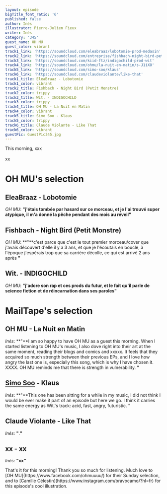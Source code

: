 ```yaml
---
layout: episode
bigTitle_font_ratio: '6'
published: false
author: Inès
illustrator: Pierre-Julien Fieux
writer: Inès
category: '345'
guest_name: OH MU
guest_color: vibrant
track1_link: 'https://soundcloud.com/eleabraaz/lobotomie-prod-medasin'
track2_link: 'https://soundcloud.com/entreprise/fishbach-night-bird-petit-monstre-1'
track3_link: 'https://soundcloud.com/kiid-ftz/indigochild-prod-wit'
track4_link: 'https://soundcloud.com/ohmu/la-nuit-en-matin/s-J1iXO'
track5_link: 'https://soundcloud.com/simo-soo/klaus'
track6_link: 'https://soundcloud.com/claudeviolante/like-that'
track1_title: EleaBraaz - Lobotomie
track1_color: vibrant
track2_title: Fishbach - Night Bird (Petit Monstre)
track2_color: trippy
track3_title: Wit. - INDIGOCHILD
track3_color: trippy
track4_title: OH MU - La Nuit en Matin
track4_color: vibrant
track5_title: Simo Soo - Klaus
track5_color: trippy
track6_title: Claude Violante - Like That
track6_color: vibrant
guestPic: GuestPic345.jpg
---
```

<p id="introduction">This morning, xxx
<br><br>
xx  
</p>

 
# OH MU's selection

## EleaBraaz - Lobotomie
_OH MU_: **"**j'étais tombée par hasard sur ce morceau, et je l'ai trouvé super atypique, il m'a donné la pêche pendant des mois au réveil**"**

## Fishbach - Night Bird (Petit Monstre)
_OH MU_: **"**c'est parce que c'est le tout premier morceau/cover que j'avais découvert d'elle il y a 3 ans, et que je l'écoutais en boucle, à l'époque j'espérais trop que sa carrière décolle, ce qui est arrivé 2 ans après
**"**

## Wit. - INDIGOCHILD
_OH MU_: **"**j'adore son rap et ces prods du futur, et le fait qu'il parle de science fiction et de réincarnation dans ses paroles**"** 


# MailTape's selection

## OH MU - La Nuit en Matin 
_Inès_: **"**I am so happy to have OH MU as a guest this morning. When I started listening to OH MU's music, I also dove right into their art at the same moment, reading their blogs and comics and xxxxx. It feels that they acquired so much strength between their previous EPs, and I love how angry the last one is, especially this song, which is why I have chosen it. XXXX.  OH MU reminds me that there is strength in vulnerability. **"**

## [Simo Soo](https://www.facebook.com/simosoo/) - Klaus 
_Inès_: **"**This one has been sitting for a while in my music, I did not think I would be ever make it part of an episode but here we go. I think it carries the same energy as Wit.'s track: acid, fast, angry, futuristic. **"**

## Claude Violante - Like That
_Inès_: **"**.**"**

## xx - xx
_Inès_: **"**xx**"**


<p id="outroduction">That's it for this morning! Thank you so much for listening. Much love to [OH MU](https://www.facebook.com/ohmuuuu/) for their Sunday selection, and to [Camille Célestin](https://www.instagram.com/bravocamo/?hl=fr) for this episode's cool illustration.</p>